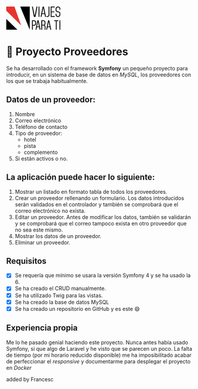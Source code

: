 ![React Logo](/public/img/ViajesParaTiLogo.png)
# :blue_book: Proyecto Proveedores

Se ha desarrollado con el framework **Symfony** un pequeño proyecto para introducir, en un sistema de base de datos en *MySQL*, los proveedores con los que se trabaja habitualmente.
## Datos de un proveedor:
1. Nombre
2. Correo electrónico
3. Teléfono de contacto
4. Tipo de proveedor:
   * hotel
   * pista
   * complemento
5. Si están activos o no.

## La aplicación puede hacer lo siguiente:
1. Mostrar un listado en formato tabla de todos los proveedores.
2. Crear un proveedor rellenando un formulario. Los datos introducidos serán validados en el controlador y también se comprobará que el correo electrónico no exista.
3. Editar un proveedor. Antes de modificar los datos, también se validarán y se comprobará que el correo tampoco exista en otro proveedor que no sea este mismo.
4. Mostrar los datos de un proveedor.
5. Eliminar un proveedor.

## Requisitos
- [x] Se requería que mínimo se usara la versión Symfony 4 y se ha usado la 6.
- [x] Se ha creado el CRUD manualmente.
- [x] Se ha utilizado Twig para las vistas.
- [x] Se ha creado la base de datos MySQL
- [x] Se ha creado un repositorio en GitHub y es este :smile:

## Experiencia propia
Me lo he pasado genial haciendo este proyecto. Nunca antes había usado Symfony, sí que algo de Laravel y he visto que se parecen un poco. La falta de tiempo (por mi horario reducido disponible) me ha imposibilitado acabar de perfeccionar el *responsive* y documentarme para desplegar el proyecto en *Docker*

added by Francesc
